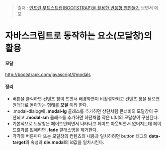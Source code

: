 > 출처 : [인프런 부트스트랩(BOOTSTRAP)을 활용한 반응형 웹만들기](https://inflearn.com) 보면서 메모

# 자바스크립트로 동작하는 요소(모달창)의 활용
#### 모달
http://bootstrapk.com/javascript/#modals

#### 정리
- 버튼을 클릭하면 컨텐츠 창이 뜨면서 배경화면이 비활성화되고
컨텐츠 창을 닫으면 원래대로 돌아가는 형태를 **모달** 이라 한다.
- .modal-dialog에 **.modal-lg** 클래스를 추가하면 상단처럼 큰너비의 모달창이
구현되고 **.modal-sm** 클래스를 추가하면 하단처럼 작은 너비의 모달창이 구현된다.
- 기본적으로 모달창은 페이드인되면서 나타나고 페이드 아웃되면서 없어지는데
페이드효과를 없애려면 **.fade** 클래스명을 제거한다.
- 각각의 버튼마다 뜨는 모달창의 컨텐츠의 내용과 일치하려면 button
태그의 **data-target**의 속성과 **div.modal**의 id값을 일치시킨다.


